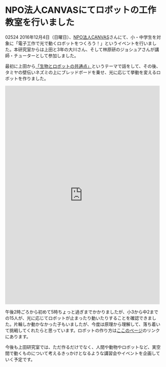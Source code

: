 # NPO法人CANVASにてロボットの工作教室を行いました
02524 2016年12月4日（日曜日）、<a href="http://canvas.ws/">NPO法人CANVAS</a>さんにて、小・中学生を対象に「電子工作で光で動くロボットをつくろう！」というイベントを行いました。本研究室からは上田と3年の大川さん、そして林原研のジョシュアさんが講師・チューターとして参加しました。

最初に上田から<a href="http://www.slideshare.net/ryuichiueda/ss-69840789">「生物とロボットの共通点」</a>というテーマで話をして、その後、タミヤの壁伝いネズミの上にブレッドボードを乗せ、光に応じて挙動を変えるロボットを作りました。

<iframe src="https://www.facebook.com/plugins/post.php?href=https%3A%2F%2Fwww.facebook.com%2Fcanvas.jp%2Fposts%2F1363536170347881&width=500" width="500" height="708" style="border:none;overflow:hidden" scrolling="no" frameborder="0" allowTransparency="true"></iframe>

午後2時ごろから初めて5時ちょっと過ぎまでかかりましたが、小3から中2までの15人が、光に応じてロボットが止まったり動いたりすることを確認できました。片輪しか動かなかった子もいましたが、今度は原理から理解して、落ち着いて挑戦してくれたらと思っています。ロボットの作り方は<a href="/?page_id=1122">ここのページ</a>のリンクにあります。

今後も上田研究室では、ただ作るだけでなく、人間や動物やロボットなど、実空間で動くものについて考えるきっかけとなるような講習会やイベントを企画していく予定です。
